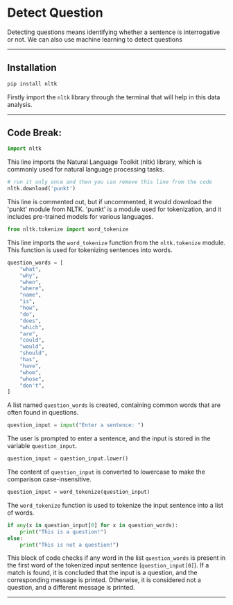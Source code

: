 # Detect Question

Detecting questions means identifying whether a sentence is interrogative or not. We can also use machine learning to detect questions

-----

## Installation

```python
pip install nltk
```
Firstly import the `nltk` library through the terminal that will help in this data analysis.

-----

## Code Break:

```python
import nltk
```

This line imports the Natural Language Toolkit (nltk) library, which is commonly used for natural language processing tasks.

```python
# run it only once and then you can remove this line from the code
nltk.download('punkt')
```

This line is commented out, but if uncommented, it would download the 'punkt' module from NLTK. 'punkt' is a module used for tokenization, and it includes pre-trained models for various languages.

```python
from nltk.tokenize import word_tokenize
```

This line imports the `word_tokenize` function from the `nltk.tokenize` module. This function is used for tokenizing sentences into words.

```python
question_words = [
    "what",
    "why",
    "when",
    "where",
    "name",
    "is",
    "how",
    "do",
    "does",
    "which",
    "are",
    "could",
    "would",
    "should",
    "has",
    "have",
    "whom",
    "whose",
    "don't",
]
```

A list named `question_words` is created, containing common words that are often found in questions.

```python
question_input = input("Enter a sentence: ")
```

The user is prompted to enter a sentence, and the input is stored in the variable `question_input`.

```python
question_input = question_input.lower()
```

The content of `question_input` is converted to lowercase to make the comparison case-insensitive.

```python
question_input = word_tokenize(question_input)
```

The `word_tokenize` function is used to tokenize the input sentence into a list of words.

```python
if any(x in question_input[0] for x in question_words):
    print("This is a question!")
else:
    print("This is not a question!")
```

This block of code checks if any word in the list `question_words` is present in the first word of the tokenized input sentence (`question_input[0]`). If a match is found, it is concluded that the input is a question, and the corresponding message is printed. Otherwise, it is considered not a question, and a different message is printed.

-----